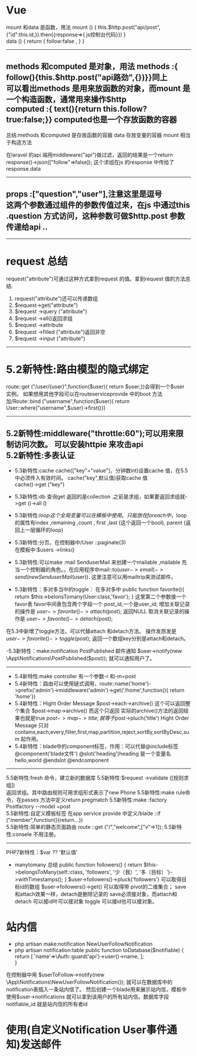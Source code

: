 # Vue 
mount 和data 是函数，用法
mount () { this.$http.post("api/post",
{"id":this.id,}).then({response=>{
js控制台代码}})  }  
data () { return {
follow:false ,
} }  

-------
methods 和computed 是对象，用法
methods :{
follow(){this.$http.post("api路劲",{})}}同上  
可以看出methods 是用来放函数的对象，而mount 是一个构造函数，通常用来操作$http   
computed :{
text(){return this.follow?true:false;}}
computed也是一个存放函数的容器  
-------
总结:methods 和computed 是存放函数的容器
data 存放变量的容器
mount 相当于构造方法

在laravel 的api 端用middleware("api")做过滤，返回的结果是一个return response()->json(["follow"=>false]);  这个求组在js 的response 中传给了response.data  

-------
props :["question","user"],注意这里是逗号  
这两个参数通过组件的参数传值过来，在js 中通过this .question 方式访问，这种参数可做$http.post 参数传递给api ..
-------
-------
# request 总结
request("attribute")可通过这种方式拿到request 的值。拿到request 值的方法总结:

1. request("attribute")还可以传递数组
2. $request->get("attribute")
3. $request ->query ("attribute")
4. $request ->all()返回求组
5. $request ->attribute 
6. $request ->filled ("attribute")返回非空
7. $request ->input ("attribute")

-------
# 5.2新特性:路由模型的隐式绑定  
route::get ("/user/{user}",function($user){
return $user;})会得到一个$user 实例。
如果想用其他字段可以在routeserviceprovide 中的boot 方法加/Route::bind ("username",function($user){
return User::where("username",$user)->first()})

-------
5.2新特性:middleware("throttle:60");可以用来限制访问次数。
可以安装httpie 来攻击api   
5.2新特性:多表认证
-------
- 5.3新特性:cache 
cache(["key"="value"]，分钟数int)设置cache 值，在5.5中必须传入有效时间。
cache("key",默认值)获取cache 值  
cache()->get ("key")  

- 5.3新特性:db 查询get 返回的是collection .之前是求组，如果要返回求组就->get ()->all ()  

- 5.3新特性:$loop 这个全局变量可以在模板中使用。只能放在foreach 中，$loop的属性有index ,remaining ,count ,
first ,last (这个返回一个bool),
parent (返回上一层循环的loop)  

- 5.3新特性:分页，在控制器中/User ::paginate(3)  
在模板中:$users ->links()

- 5.3新特性:可以make :mail SenduserMail 来创建一个mailable ,mailable 充当一个控制器的角色。。在应用程序中mail::to($user->email)->send (new SenduserMail($user)).
这里注意可以用mailtrip来测试邮件。
- 5.3新特性：多对多当中的toggle：
在多对多中
public function favorite(){
    return $this->belonsTomany(User:class,'favor');
}
这里第二个参数接一个favor表
favor中间表包含两个字段一个 post_id,一个是user_id;
增加关联记录的操作是 $user->favorite()->attach($post); 返回NULL
取消关联记录的操作是 $user->favorite()->detach($post);

在5.3中新增了toggle方法，可以代替attach 和detach方法。
操作发昂发是 $user->favorite()->toggle($post); 返回一个数组key分别是attach和detach。

-5.3新特性：make:notification PostPublished 邮件通知
$user->notify(new \App\Notifications\PostPublished($post));
就可以通知用户了。


-------

- 5.4新特性:make controller 有一个参数-r 和-m=post  
- 5.4新特性：路由可以使用链式调用，route::name('home')->prefix('admin')->middleware('admin')->get('/home',function(){ return 'home'})
- 5.4新特性：Hight Order Message
  $post->each->archive()  这个可以返回整个集合
  $post->map->archive()   而这个只返回 实际的archive()方法的返回结果也就是true
  $post->map->title; 就等于$post->pluch('title')
  Hight Order Message 只对contains,each,every,filter,first,map,partition,reject,sortBy,sortByDesc,sum 起作用。
- 5.4新特性：blade中的component标签，作用：可以代替@include标签
  @component('blade文件')
    @slot('heading')heading 是一个变量名
        hello,world
    @endslot
  @endcomponent



-------

5.5新特性:fresh 命令，建立新的数据库
5.5新特性:$request ->validate ([规则求组])  
返回求组。其中路由规则可用求组形式表示了new Phone 
5.5新特性:make rule命令，在passes 方法中定义return pregmatch 
5.5新特性:make :factory Postfactory --model =post   
5.5新特性:自定义模板标签
在app service provide 中定义/blade ::if ("member",function(){return…})  
5.5新特性:简单的静态页面路由
route ::get ("/","welcome",["v"=>1]);
5.5新特性:consele 不用注册。

-----
PHP7新特性：$var ?? '默认值'


- manytomany 总结
    public function followers()
    {
        return $this->belongsToMany(self::class, 'followers', '少（我）', '多（目标）')->withTimestamps();
    }
$user->followers()->pluck('followers') 可以取得目标id的数组
$user->followers()->get() 可以取得带 pivot的二维集合；
save和attach效果一样，detach是删除记录的
save必须接对象，而attach和detach 可以接id叶可以接对象
toggle 可以接id也可以接对象。

# 站内信
+ php artisan make:notification NewUserFollowNotification
+ php artisan notification:table
    public function toDatabase($notifiable)
    {
        return [
        'name'=>\Auth::guard('api')->user()->name,
        ];  
    }

在控制器中用
$userToFollow->notify(new \App\Notifications\NewUserFollowNotification());
就可以在数据库中的notification表插入一条站内信了。
然后创建一个blade用来展示站内信，模板中使用$user->notifications 就可以拿到该用户的所有站内信。数据库字段notifiable_id 就是站内信的所有者id

# 使用(自定义Notification  User事件通知)发送邮件







